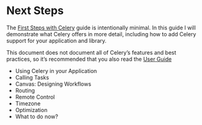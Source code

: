 # Next Steps

The [First Steps with Celery](http://docs.celeryproject.org/en/latest/getting-started/first-steps-with-celery.html#first-steps) guide is intentionally minimal. In this guide I will demonstrate what Celery offers in more detail, including how to add Celery support for your application and library.

This document does not document all of Celery’s features and best practices, so it’s recommended that you also read the [User Guide](http://docs.celeryproject.org/en/latest/userguide/index.html#guide)

* Using Celery in your Application  
* Calling Tasks  
* Canvas: Designing Workflows  
* Routing  
* Remote Control  
* Timezone  
* Optimization  
* What to do now?  

